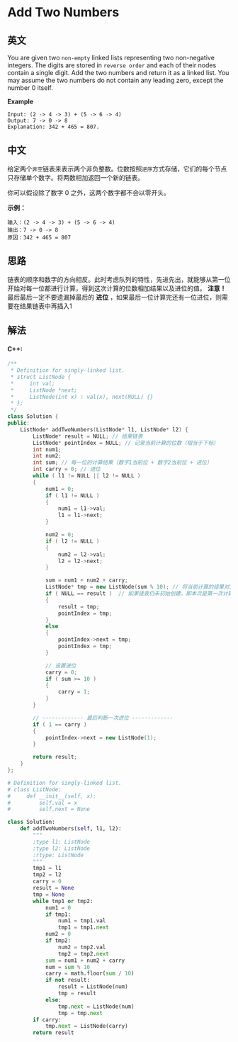 # Add Two Numbers

## 英文
You are given two `non-empty` linked lists representing two non-negative integers. The digits are stored in `reverse order` and each of their nodes contain a single digit. Add the two numbers and return it as a linked list.
You may assume the two numbers do not contain any leading zero, except the number 0 itself.

**Example**
```
Input: (2 -> 4 -> 3) + (5 -> 6 -> 4)
Output: 7 -> 0 -> 8
Explanation: 342 + 465 = 807.
```

## 中文
给定两个`非空`链表来表示两个非负整数。位数按照`逆序`方式存储，它们的每个节点只存储单个数字。将两数相加返回一个新的链表。

你可以假设除了数字 0 之外，这两个数字都不会以零开头。

**示例：**
```
输入：(2 -> 4 -> 3) + (5 -> 6 -> 4)
输出：7 -> 0 -> 8
原因：342 + 465 = 807
```

## 思路
链表的顺序和数字的方向相反。此时考虑队列的特性，先进先出，就能够从第一位开始对每一位都进行计算，得到这次计算的位数相加结果以及进位的值。
**注意！** 最后最后一定不要遗漏掉最后的 **进位** ，如果最后一位计算完还有一位进位，则需要在结果链表中再插入1


## 解法
#### **C++:**
```c++
/**
 * Definition for singly-linked list.
 * struct ListNode {
 *     int val;
 *     ListNode *next;
 *     ListNode(int x) : val(x), next(NULL) {}
 * };
 */
class Solution {
public:
    ListNode* addTwoNumbers(ListNode* l1, ListNode* l2) {
        ListNode* result = NULL; // 结果链表
        ListNode* pointIndex = NULL; // 记录当前计算的位数（相当于下标）
        int num1;
        int num2;
        int sum; // 每一位的计算结果（数字1当前位 + 数字2当前位 + 进位）
        int carry = 0; // 进位
        while ( l1 != NULL || l2 != NULL )
        {
            num1 = 0;
            if ( l1 != NULL )
            {
                num1 = l1->val;
                l1 = l1->next;
            }

            num2 = 0;
            if ( l2 != NULL )
            {
                num2 = l2->val;
                l2 = l2->next;
            }

            sum = num1 + num2 + carry;
            ListNode* tmp = new ListNode(sum % 10); // 将当前计算的结果对10求余，下面将插入链表
            if ( NULL == result )  // 如果链表仍未初始创建，即本次是第一次计算
            {
                result = tmp;
                pointIndex = tmp;
            }
            else
            {
                pointIndex->next = tmp;
                pointIndex = tmp;
            }

            // 设置进位
            carry = 0;
            if ( sum >= 10 )
            {
                carry = 1;
            }
        }

        // ------------- 最后判断一次进位 -------------
        if ( 1 == carry )
        {
            pointIndex->next = new ListNode(1);
        }

        return result;
    }
};
```

```PYTHON
# Definition for singly-linked list.
# class ListNode:
#     def __init__(self, x):
#         self.val = x
#         self.next = None

class Solution:
    def addTwoNumbers(self, l1, l2):
        """
        :type l1: ListNode
        :type l2: ListNode
        :rtype: ListNode
        """
        tmp1 = l1
        tmp2 = l2
        carry = 0
        result = None
        tmp = None
        while tmp1 or tmp2:
            num1 = 0
            if tmp1:
                num1 = tmp1.val
                tmp1 = tmp1.next
            num2 = 0
            if tmp2:
                num2 = tmp2.val
                tmp2 = tmp2.next
            sum = num1 + num2 + carry
            num = sum % 10
            carry = math.floor(sum / 10)
            if not result:
                result = ListNode(num)
                tmp = result
            else:
                tmp.next = ListNode(num)
                tmp = tmp.next
        if carry:
            tmp.next = ListNode(carry)
        return result
```